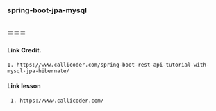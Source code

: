 ### spring-boot-jpa-mysql
===
---
#### Link Credit.
`1. https://www.callicoder.com/spring-boot-rest-api-tutorial-with-mysql-jpa-hibernate/`

#### Link lesson
` 1. https://www.callicoder.com/`
